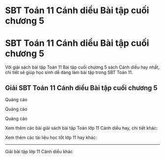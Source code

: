 # SBT Toán 11 Cánh diều Bài tập cuối chương 5

# SBT Toán 11 Cánh diều Bài tập cuối chương 5

Với giải sách bài tập Toán 11 Bài tập cuối chương 5 sách Cánh diều hay nhất, chi tiết sẽ giúp học sinh dễ dàng làm bài tập trong SBT Toán 11.

## Giải SBT Toán 11 Cánh diều Bài tập cuối chương 5

Quảng cáo

Quảng cáo

Quảng cáo

Xem thêm các bài giải sách bài tập Toán lớp 11 Cánh diều hay, chi tiết khác:

Xem thêm các tài liệu học tốt lớp 11 hay khác:

* * *

Giải bài tập lớp 11 Cánh diều khác
